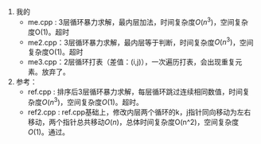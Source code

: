 1. 我的
    - me.cpp : 3层循环暴力求解，最内层加法，时间复杂度$O(n^3)$，空间复杂度O(1)。超时
    - me2.cpp：3层循环暴力求解，最内层等于判断，时间复杂度$O(n^3)$，空间复杂度O(1)。超时
    - me3.cpp：2层循环打表（差值：(i,j)），一次遍历打表，会出现重复元素。放弃了。
2. 参考：
    - ref.cpp : 排序后3层循环暴力求解，每层循环跳过连续相同数值，时间复杂度$O(n^3)$，空间复杂度$O(1)$。超时。
    - ref2.cpp : ref.cpp基础上，修改内层两个循环的k，j指针同向移动为左右移动，两个指针总共移动$O(n)$，总体时间复杂度O(n^2)，空间复杂度$O(1)$。通过。
